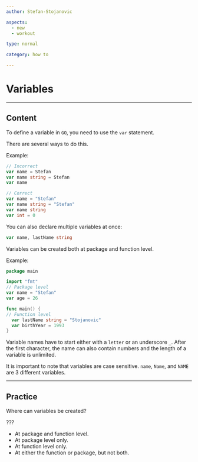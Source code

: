 ```yaml
---
author: Stefan-Stojanovic

aspects:
  - new
  - workout

type: normal

category: how to

---
```


# Variables

---
## Content

To define a variable in `GO`, you need to use the `var` statement.

There are several ways to do this.

Example:
```go
// Incorrect
var name = Stefan
var name string = Stefan
var name

// Correct
var name = "Stefan"
var name string = "Stefan"
var name string
var int = 0
```

You can also declare multiple variables at once:

```Go
var name, lastName string
```

Variables can be created both at package and function level.

Example:
```go
package main

import "fmt"
// Package level
var name = "Stefan"
var age = 26

func main() {
// Function level
  var lastName string = "Stojanovic"
  var birthYear = 1993
}
```

Variable names have to start either with a `letter` or an underscore `_`. After the first character, the name can also contain numbers and the length of a variable is unlimited.

It is important to note that variables are case sensitive. `name`, `Name`, and `NAME` are 3 different variables.

---
## Practice

Where can variables be created?

???

* At package and function level.
* At package level only.
* At function level only.
* At either the function or package, but not both.